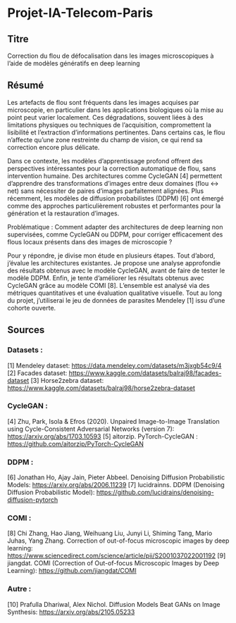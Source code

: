 # Projet-IA-Telecom-Paris

## Titre
Correction du flou de défocalisation dans les images microscopiques à l’aide de modèles génératifs en deep learning

## Résumé
Les artefacts de flou sont fréquents dans les images acquises par microscopie, en particulier dans les applications biologiques où la mise au point peut varier localement. Ces dégradations, souvent liées à des limitations physiques ou techniques de l’acquisition, compromettent la lisibilité et l’extraction d’informations pertinentes. Dans certains cas, le flou n’affecte qu’une zone restreinte du champ de vision, ce qui rend sa correction encore plus délicate.


Dans ce contexte, les modèles d’apprentissage profond offrent des perspectives intéressantes pour la correction automatique de flou, sans intervention humaine. Des architectures comme CycleGAN [4] permettent d’apprendre des transformations d’images entre deux domaines (flou ↔ net) sans nécessiter de paires d’images parfaitement alignées. Plus récemment, les modèles de diffusion probabilistes (DDPM) [6] ont émergé comme des approches particulièrement robustes et performantes pour la génération et la restauration d’images.


Problématique : Comment adapter des architectures de deep learning non supervisées, comme CycleGAN ou DDPM, pour corriger efficacement des flous locaux présents dans des images de microscopie ?


Pour y répondre, je divise mon étude en plusieurs étapes. Tout d’abord, j’évalue les architectures existantes. Je propose une analyse approfondie des résultats obtenus avec le modèle CycleGAN, avant de faire de tester le modèle DDPM. Enfin, je tente d’améliorer les résultats obtenus avec CycleGAN grâce au modèle COMI [8]. L’ensemble est analysé via des métriques quantitatives et une évaluation qualitative visuelle. Tout au long du projet, j’utiliserai le jeu de données de parasites Mendeley [1] issu d’une cohorte ouverte.


## Sources

### Datasets :
[1] Mendeley dataset: https://data.mendeley.com/datasets/m3jxgb54c9/4
[2] Facades dataset: https://www.kaggle.com/datasets/balraj98/facades-dataset
[3] Horse2zebra dataset: https://www.kaggle.com/datasets/balraj98/horse2zebra-dataset

### CycleGAN :
[4] Zhu, Park, Isola & Efros (2020). Unpaired Image-to-Image Translation using Cycle-Consistent Adversarial Networks (version 7): https://arxiv.org/abs/1703.10593 
[5] aitorzip. PyTorch-CycleGAN : https://github.com/aitorzip/PyTorch-CycleGAN

### DDPM :
[6] Jonathan Ho, Ajay Jain, Pieter Abbeel. Denoising Diffusion Probabilistic Models: https://arxiv.org/abs/2006.11239 
[7] lucidrainns. DDPM (Denoising Diffusion Probabilistic Model): https://github.com/lucidrains/denoising-diffusion-pytorch 

### COMI :
[8] Chi Zhang, Hao Jiang, Weihuang Liu, Junyi Li, Shiming Tang, Mario Juhas, Yang Zhang. Correction of out-of-focus microscopic images by deep learning: https://www.sciencedirect.com/science/article/pii/S2001037022001192 
[9] jiangdat. COMI (Correction of Out-of-focus Microscopic Images by Deep Learning): https://github.com/jiangdat/COMI

### Autre :
[10] Prafulla Dhariwal, Alex Nichol. Diffusion Models Beat GANs on Image Synthesis: https://arxiv.org/abs/2105.05233

